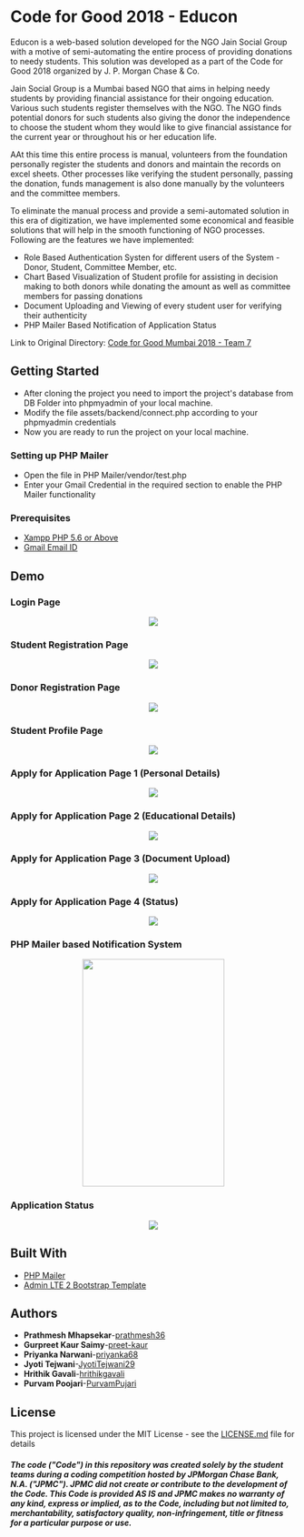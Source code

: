 # Code for Good 2018 - Educon
Educon is a web-based solution developed for the NGO Jain Social Group with a motive of semi-automating the entire process of providing donations to needy students. This solution was developed as a part of the Code for Good 2018 organized by J. P. Morgan Chase & Co.

Jain Social Group is a Mumbai based NGO that aims in helping needy students by providing financial assistance for their ongoing education. Various such students register themselves with the NGO. The NGO finds potential donors for such students also giving the donor the independence to choose the student whom they would like to give financial assistance for the current year or throughout his or her education life.

AAt this time this entire process is manual, volunteers from the foundation personally register the students and donors and maintain the records on excel sheets. Other processes like verifying the student personally, passing the donation, funds management is also done manually by the volunteers and the committee members.

To eliminate the manual process and provide a semi-automated solution in this era of digitization, we have implemented some economical and feasible solutions that will help in the smooth functioning of NGO processes. 
Following are the features we have implemented:
* Role Based Authentication Systen for different users of the System - Donor, Student, Committee Member, etc.
* Chart Based Visualization of Student profile for assisting in decision making to both donors while donating the amount as well as committee members for passing donations
* Document Uploading and Viewing of every student user for verifying their authenticity
* PHP Mailer Based Notification of Application Status

Link to Original Directory: [Code for Good Mumbai 2018 - Team 7 ](https://github.com/Mumbai18/team-7)

## Getting Started

* After cloning the project you need to import the project's database from DB Folder into phpmyadmin of your local machine.
* Modify the file assets/backend/connect.php according to your phpmyadmin credentials
* Now you are ready to run the project on your local machine.

### Setting up PHP Mailer

* Open the file in PHP Mailer/vendor/test.php
* Enter your Gmail Credential in the required section to enable the PHP Mailer functionality

### Prerequisites

* [Xampp PHP 5.6 or Above](https://www.apachefriends.org/download.html)
* [Gmail Email ID](https://www.gmail.com)

## Demo

### Login Page
<center><img src="SS/3.png"></center>

### Student Registration Page
<center><img src="SS/4.png"></center>

### Donor Registration Page
<center><img src="SS/5.png"></center>

### Student Profile Page
<center><img src="SS/6.png"></center>

### Apply for Application Page 1 (Personal Details)
<center><img src="SS/8.png"></center>

### Apply for Application Page 2 (Educational Details)
<center><img src="SS/9.png"></center>

### Apply for Application Page 3 (Document Upload)
<center><img src="SS/10.png"></center>

### Apply for Application Page 4 (Status)
<center><img src="SS/11.png"></center>

### PHP Mailer based Notification System
<center><img src="SS/12.png" width="250" height="400"></center>

### Application Status
<center><img src="SS/7.png"></center>

## Built With

* [PHP Mailer](https://github.com/PHPMailer/PHPMailer)
* [Admin LTE 2 Bootstrap Template](https://adminlte.io/themes/AdminLTE/index2.html)

## Authors

* **Prathmesh Mhapsekar**-[prathmesh36](https://github.com/prathmesh36 )
* **Gurpreet Kaur Saimy**-[preet-kaur](https://github.com/preet-kaur)
* **Priyanka Narwani**-[priyanka68](https://github.com/Priyanka68)
* **Jyoti Tejwani**-[JyotiTejwani29](https://github.com/JyotiTejwani29)
* **Hrithik Gavali**-[hrithikgavali](https://github.com/hrithikgavali)
* **Purvam Poojari**-[PurvamPujari](https://github.com/PurvamPujari)

## License

This project is licensed under the MIT License - see the [LICENSE.md](LICENSE.md) file for details

##### The code ("Code") in this repository was created solely by the student teams during a coding competition hosted by JPMorgan Chase Bank, N.A. ("JPMC").						JPMC did not create or contribute to the development of the Code.  This Code is provided AS IS and JPMC makes no warranty of any kind, express or implied, as to the Code,						including but not limited to, merchantability, satisfactory quality, non-infringement, title or fitness for a particular purpose or use.